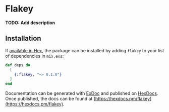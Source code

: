 # Flakey

**TODO: Add description**

## Installation

If [available in Hex](https://hex.pm/docs/publish), the package can be installed
by adding `flakey` to your list of dependencies in `mix.exs`:

```elixir
def deps do
  [
    {:flakey, "~> 0.1.0"}
  ]
end
```

Documentation can be generated with [ExDoc](https://github.com/elixir-lang/ex_doc)
and published on [HexDocs](https://hexdocs.pm). Once published, the docs can
be found at [https://hexdocs.pm/flakey](https://hexdocs.pm/flakey).

